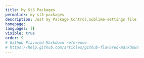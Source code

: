 ```yaml
---
title: My St3 Packages
permalink: my-st3-packages
description: Just my Package Control.sublime-settings file
homepage: 
languages: []
visible: true
order: 9
# Github Flavored Markdown reference
# https://help.github.com/articles/github-flavored-markdown
---
```



